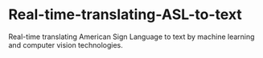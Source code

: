 # Real-time-translating-ASL-to-text
Real-time translating American Sign Language to text by machine learning and computer vision technologies.
